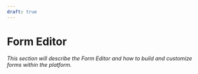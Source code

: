 ```yaml
---
draft: true
---
```


# Form Editor

_This section will describe the Form Editor and how to build and customize forms within the platform._ 